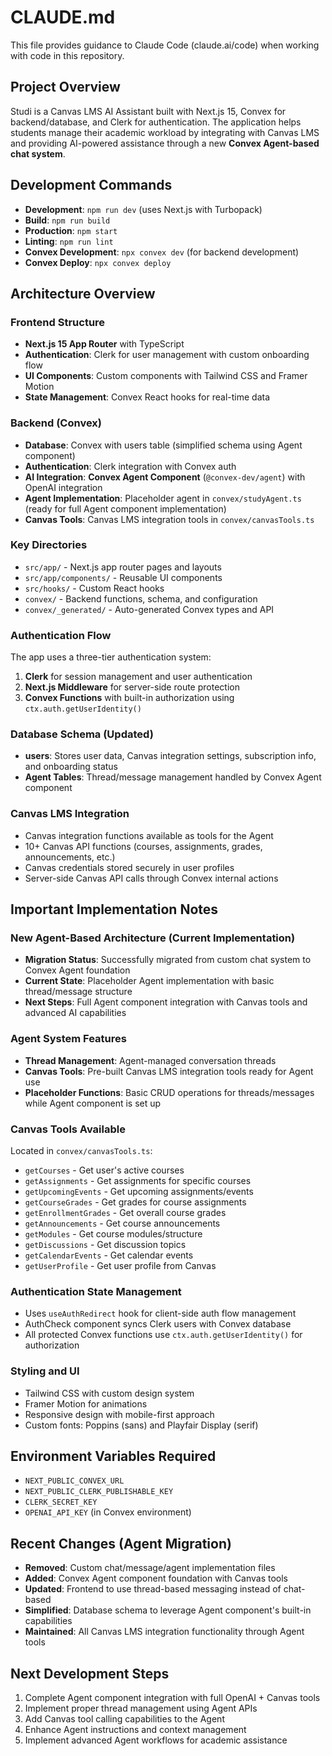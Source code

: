 # CLAUDE.md

This file provides guidance to Claude Code (claude.ai/code) when working with code in this repository.

## Project Overview

Studi is a Canvas LMS AI Assistant built with Next.js 15, Convex for backend/database, and Clerk for authentication. The application helps students manage their academic workload by integrating with Canvas LMS and providing AI-powered assistance through a new **Convex Agent-based chat system**.

## Development Commands

- **Development**: `npm run dev` (uses Next.js with Turbopack)
- **Build**: `npm run build`
- **Production**: `npm start`
- **Linting**: `npm run lint`
- **Convex Development**: `npx convex dev` (for backend development)
- **Convex Deploy**: `npx convex deploy`

## Architecture Overview

### Frontend Structure
- **Next.js 15 App Router** with TypeScript
- **Authentication**: Clerk for user management with custom onboarding flow
- **UI Components**: Custom components with Tailwind CSS and Framer Motion
- **State Management**: Convex React hooks for real-time data

### Backend (Convex)
- **Database**: Convex with users table (simplified schema using Agent component)
- **Authentication**: Clerk integration with Convex auth
- **AI Integration**: **Convex Agent Component** (`@convex-dev/agent`) with OpenAI integration
- **Agent Implementation**: Placeholder agent in `convex/studyAgent.ts` (ready for full Agent component implementation)
- **Canvas Tools**: Canvas LMS integration tools in `convex/canvasTools.ts`

### Key Directories
- `src/app/` - Next.js app router pages and layouts
- `src/app/components/` - Reusable UI components
- `src/hooks/` - Custom React hooks
- `convex/` - Backend functions, schema, and configuration
- `convex/_generated/` - Auto-generated Convex types and API

### Authentication Flow
The app uses a three-tier authentication system:
1. **Clerk** for session management and user authentication
2. **Next.js Middleware** for server-side route protection
3. **Convex Functions** with built-in authorization using `ctx.auth.getUserIdentity()`

### Database Schema (Updated)
- **users**: Stores user data, Canvas integration settings, subscription info, and onboarding status
- **Agent Tables**: Thread/message management handled by Convex Agent component

### Canvas LMS Integration
- Canvas integration functions available as tools for the Agent
- 10+ Canvas API functions (courses, assignments, grades, announcements, etc.)
- Canvas credentials stored securely in user profiles
- Server-side Canvas API calls through Convex internal actions

## Important Implementation Notes

### New Agent-Based Architecture (Current Implementation)
- **Migration Status**: Successfully migrated from custom chat system to Convex Agent foundation
- **Current State**: Placeholder Agent implementation with basic thread/message structure
- **Next Steps**: Full Agent component integration with Canvas tools and advanced AI capabilities

### Agent System Features
- **Thread Management**: Agent-managed conversation threads
- **Canvas Tools**: Pre-built Canvas LMS integration tools ready for Agent use
- **Placeholder Functions**: Basic CRUD operations for threads/messages while Agent component is set up

### Canvas Tools Available
Located in `convex/canvasTools.ts`:
- `getCourses` - Get user's active courses
- `getAssignments` - Get assignments for specific courses
- `getUpcomingEvents` - Get upcoming assignments/events
- `getCourseGrades` - Get grades for course assignments
- `getEnrollmentGrades` - Get overall course grades
- `getAnnouncements` - Get course announcements
- `getModules` - Get course modules/structure
- `getDiscussions` - Get discussion topics
- `getCalendarEvents` - Get calendar events
- `getUserProfile` - Get user profile from Canvas

### Authentication State Management
- Uses `useAuthRedirect` hook for client-side auth flow management
- AuthCheck component syncs Clerk users with Convex database
- All protected Convex functions use `ctx.auth.getUserIdentity()` for authorization

### Styling and UI
- Tailwind CSS with custom design system
- Framer Motion for animations
- Responsive design with mobile-first approach
- Custom fonts: Poppins (sans) and Playfair Display (serif)

## Environment Variables Required
- `NEXT_PUBLIC_CONVEX_URL`
- `NEXT_PUBLIC_CLERK_PUBLISHABLE_KEY`
- `CLERK_SECRET_KEY`
- `OPENAI_API_KEY` (in Convex environment)

## Recent Changes (Agent Migration)
- **Removed**: Custom chat/message/agent implementation files
- **Added**: Convex Agent component foundation with Canvas tools
- **Updated**: Frontend to use thread-based messaging instead of chat-based
- **Simplified**: Database schema to leverage Agent component's built-in capabilities
- **Maintained**: All Canvas LMS integration functionality through Agent tools

## Next Development Steps
1. Complete Agent component integration with full OpenAI + Canvas tools
2. Implement proper thread management using Agent APIs
3. Add Canvas tool calling capabilities to the Agent
4. Enhance Agent instructions and context management
5. Implement advanced Agent workflows for academic assistance
